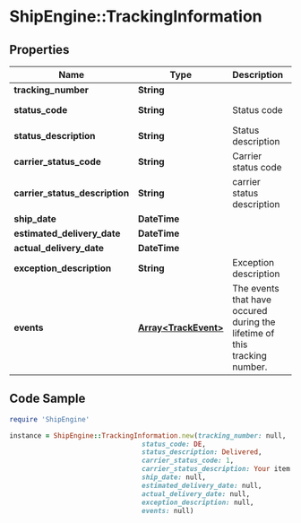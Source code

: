 # ShipEngine::TrackingInformation

## Properties

Name | Type | Description | Notes
------------ | ------------- | ------------- | -------------
**tracking_number** | **String** |  | [optional] 
**status_code** | **String** | Status code | [optional] [readonly] 
**status_description** | **String** | Status description | [optional] [readonly] 
**carrier_status_code** | **String** | Carrier status code | [optional] [readonly] 
**carrier_status_description** | **String** | carrier status description | [optional] [readonly] 
**ship_date** | **DateTime** |  | [optional] 
**estimated_delivery_date** | **DateTime** |  | [optional] 
**actual_delivery_date** | **DateTime** |  | [optional] 
**exception_description** | **String** | Exception description | [optional] [readonly] 
**events** | [**Array&lt;TrackEvent&gt;**](TrackEvent.md) | The events that have occured during the lifetime of this tracking number. | [optional] [readonly] 

## Code Sample

```ruby
require 'ShipEngine'

instance = ShipEngine::TrackingInformation.new(tracking_number: null,
                                 status_code: DE,
                                 status_description: Delivered,
                                 carrier_status_code: 1,
                                 carrier_status_description: Your item was delivered in or at the mailbox at 9:10 am on March,
                                 ship_date: null,
                                 estimated_delivery_date: null,
                                 actual_delivery_date: null,
                                 exception_description: null,
                                 events: null)
```


